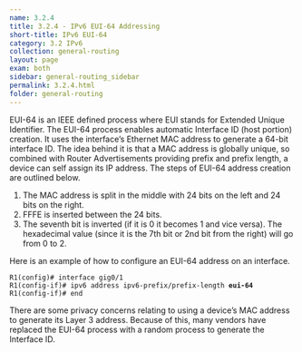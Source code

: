 ```yaml
---
name: 3.2.4
title: 3.2.4 - IPv6 EUI-64 Addressing
short-title: IPv6 EUI-64
category: 3.2 IPv6
collection: general-routing
layout: page
exam: both
sidebar: general-routing_sidebar
permalink: 3.2.4.html
folder: general-routing
---
```

EUI-64 is an IEEE defined process where EUI stands for Extended Unique Identifier. The EUI-64 process enables automatic Interface ID (host portion) creation. It uses the interface’s Ethernet MAC address to generate a 64-bit interface ID. The idea behind it is that a MAC address is globally unique, so combined with Router Advertisements providing prefix and prefix length, a device can self assign its IP address. The steps of EUI-64 address creation are outlined below.
1. The MAC address is split in the middle with 24 bits on the left and 24 bits on the right.
2. FFFE is inserted between the 24 bits.
3. The seventh bit is inverted (if it is 0 it becomes 1 and vice versa). The hexadecimal value (since it is the 7th bit or 2nd bit from the right) will go from 0 to 2.

Here is an example of how to configure an EUI-64 address on an interface.
<pre><code>R1(config)# interface gig0/1
R1(config-if)# ipv6 address ipv6-prefix/prefix-length <b>eui-64</b>
R1(config-if)# end
</code></pre>

There are some privacy concerns relating to using a device’s MAC address to generate its Layer 3 address. Because of this, many vendors have replaced the EUI-64 process with a random process to generate the Interface ID.
